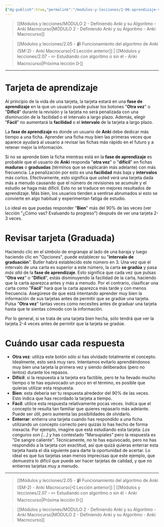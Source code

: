```yaml
---
{"dg-publish":true,"permalink":"/modulos-y-lecciones/2-06-aprendizaje-vs-revision-anki-macrocurso/","noteIcon":"","updated":"2024-05-24T16:38:51.202+02:00"}
---
```



> [[Módulos y lecciones/MÓDULO 2 - Definiendo Anki y su Algoritmo - Anki Macrocurso\|MÓDULO 2 - Definiendo Anki y su Algoritmo - Anki Macrocurso]]

> [[Módulos y lecciones/2.05 - 📹 Funcionamiento del algoritmo de Anki (SM-2) - Anki Macrocurso\|◁ Lección anterior]] | [[Módulos y lecciones/2.07 - ✏️ Estudiando con algoritmo o sin él - Anki Macrocurso\|Próxima lección ▷]]

---

# Tarjeta de aprendizaje
Al principio de la vida de una tarjeta, la tarjeta estará en una **fase de aprendizaje** en la que un usuario puede pulsar los botones "**Otra vez**" o "**Difícil**" durante la revisión y la tarjeta no será penalizada con una disminución de la facilidad o el intervalo a largo plazo. Además, elegir "**Fácil**" no aumentará la **facilidad** o el **intervalo** de la tarjeta a largo plazo.

La **fase de aprendizaje** es donde un usuario de **Anki** debe dedicar más tiempo a una ficha. Aprender una ficha muy bien las primeras veces que aparece ayudará al usuario a revisar las fichas más rápido en el futuro y a retener mejor la información.

Si no se aprende bien la ficha mientras está en la **fase de aprendizaje** es probable que el usuario de **Anki** responda "**otra vez**" o "**difícil**" en fichas **maduras** o **graduadas** (términos que se explicarán más adelante) con más frecuencia. La penalización por esto es una **facilidad** más baja y **intervalos** más cortos. Efectivamente, esto significa que usted verá una tarjeta dada más a menudo causando que el número de revisiones se acumule y el estudio se haga más difícil. Esto no se traduce en mejores resultados de aprendizaje. Más bien, los usuarios tienden a sentirse abrumados si esto se convierte en algo habitual y experimentan fatiga de estudio.

Lo ideal es que puedas responder "**Bien**" más del 90% de las veces (ver lección "¿Cómo vas? Evaluando tu progreso") después de ver una tarjeta 2-3 veces.

# Revisar tarjeta (Graduada)
Haciendo clic en el símbolo de engranaje al lado de una baraja y luego haciendo clic en "Opciones", puede establecer su "**intervalo de graduación**". Butler habrá establecido este número en 3. Una vez que el intervalo de una carta es superior a este número, la carta **se gradúa** y pasa _más allá_ de la **fase de aprendizaje**. Esto significa que cada vez que pulsas "**Otra vez**" o "**Difícil**", estás disminuyendo la facilidad de la carta, haciendo que la carta aparezca antes y más a menudo. Por el contrario, clasificar una carta como "**Fácil**" hará que la carta aparezca más tarde y con menos frecuencia. Asegúrese de que está intentando aprender muy bien la información de sus tarjetas antes de permitir que se gradúe una tarjeta. Pulsa "**Otra vez**" tantas veces como necesites antes de graduar una tarjeta hasta que te sientas cómodo con la información. 

Por lo general, si se trata de una tarjeta bien hecha, sólo tendrá que ver la tarjeta 2-4 veces antes de permitir que la tarjeta se gradúe.

# Cuándo usar cada respuesta

- **Otra vez**: utiliza este botón sólo si has olvidado totalmente el concepto. Idealmente, esto será muy raro. Intentamos evitarlo aprendiéndonos muy bien una tarjeta la primera vez y siendo deliberados (pero no lentos) durante los repasos.
- **Difícil**: si la respuesta a la tarjeta era factible, pero te ha llevado mucho tiempo o te has equivocado un poco en el término, es posible que quieras utilizar esta respuesta.
- **Bien**: esta debería ser tu respuesta alrededor del 90% de las veces. Esto indica que has recordado la tarjeta a tiempo.
- **Fácil**: utilice esta respuesta relativamente pocas veces. Indica que el concepto te resulta tan familiar que quieres repasarlo más adelante. Puede ser útil, pero aumenta las posibilidades de olvidarlo.
- **Enterrar**: entierra una tarjeta cuando has respondido a una ficha utilizando un concepto correcto pero quizás lo has hecho de forma inexacta. Por ejemplo, imagine que está estudiando esta tarjeta: _Los canguros son [...]_ y has contestado "Marsupiales" pero la respuesta es "De sangre caliente". Técnicamente, no te has equivocado, pero no has respondido a la tarjeta con exactitud, así que quizá quieras enterrar esta tarjeta hasta el día siguiente para darte la oportunidad de acertar. Lo ideal es que tus tarjetas sean menos imprecisas que este ejemplo, que demuestra lo difícil que puede ser hacer tarjetas de calidad, y que no entierres tarjetas muy a menudo.

---

> [[Módulos y lecciones/2.05 - 📹 Funcionamiento del algoritmo de Anki (SM-2) - Anki Macrocurso\|◁ Lección anterior]] | [[Módulos y lecciones/2.07 - ✏️ Estudiando con algoritmo o sin él - Anki Macrocurso\|Próxima lección ▷]]

> [[Módulos y lecciones/MÓDULO 2 - Definiendo Anki y su Algoritmo - Anki Macrocurso\|MÓDULO 2 - Definiendo Anki y su Algoritmo - Anki Macrocurso]]